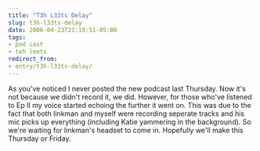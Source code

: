 ```yaml
---
title: "T3h L33ts Delay"
slug: t3h-l33ts-delay
date: 2006-04-23T21:19:51-05:00
tags:
- pod cast
- teh leets
redirect_from:
- entry/t3h-l33ts-delay/
---
```

As you've noticed I never posted the new podcast last Thursday. Now it's not because we didn't record it, we did. However, for those who've listened to Ep II my voice started echoing the further it went on. This was due to the fact that both linkman and myself were recording seperate tracks and his mic picks up everything (including Katie yammering in the background). So we're waiting for linkman's headset to come in. Hopefully we'll make this Thursday or Friday.
